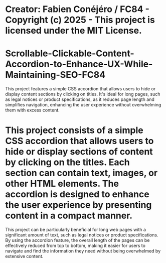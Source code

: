 # Creator: Fabien Conéjéro / FC84 - Copyright (c) 2025 - This project is licensed under the MIT License.

# Scrollable-Clickable-Content-Accordion-to-Enhance-UX-While-Maintaining-SEO-FC84
 This project features a simple CSS accordion that allows users to hide or display content sections by clicking on titles. It's ideal for long pages, such as legal notices or product specifications, as it reduces page length and simplifies navigation, enhancing the user experience without overwhelming them with excess content.

# This project consists of a simple CSS accordion that allows users to hide or display sections of content by clicking on the titles. Each section can contain text, images, or other HTML elements. The accordion is designed to enhance the user experience by presenting content in a compact manner.

This project can be particularly beneficial for long web pages with a significant amount of text, such as legal notices or product specifications. By using the accordion feature, the overall length of the pages can be effectively reduced from top to bottom, making it easier for users to navigate and find the information they need without being overwhelmed by extensive content.
